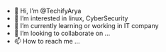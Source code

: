 - 👋 Hi, I’m @TechifyArya
- 👀 I’m interested in linux, CyberSecurity
- 🌱 I’m currently learning or working in IT company
- 💞️ I’m looking to collaborate on ...
- 📫 How to reach me ...

<!---
TechifyArya/TechifyArya is a ✨ special ✨ repository because its `README.md` (this file) appears on your GitHub profile.
You can click the Preview link to take a look at your changes.
--->
